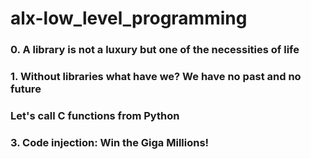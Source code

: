# alx-low_level_programming
### 0. A library is not a luxury but one of the necessities of life

### 1. Without libraries what have we? We have no past and no future

### Let's call C functions from Python

### 3. Code injection: Win the Giga Millions!